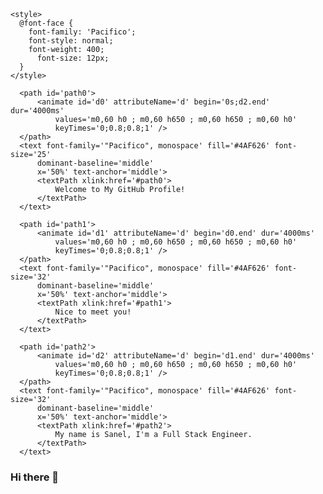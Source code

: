 
  <svg xmlns='http://www.w3.org/2000/svg'
    xmlns:xlink='http://www.w3.org/1999/xlink'
    viewBox='0 0 850 120'
    style='background-color: #00000000;'
    width='850px' height='120px'>

    <style>
      @font-face {
        font-family: 'Pacifico';
        font-style: normal;
        font-weight: 400;
          font-size: 12px;
      }
    </style>

      <path id='path0'>
          <animate id='d0' attributeName='d' begin='0s;d2.end' dur='4000ms'
              values='m0,60 h0 ; m0,60 h650 ; m0,60 h650 ; m0,60 h0'
              keyTimes='0;0.8;0.8;1' />
      </path>
      <text font-family='"Pacifico", monospace' fill='#4AF626' font-size='25'
          dominant-baseline='middle'
          x='50%' text-anchor='middle'>
          <textPath xlink:href='#path0'>
              Welcome to My GitHub Profile!
          </textPath>
      </text>

      <path id='path1'>
          <animate id='d1' attributeName='d' begin='d0.end' dur='4000ms'
              values='m0,60 h0 ; m0,60 h650 ; m0,60 h650 ; m0,60 h0'
              keyTimes='0;0.8;0.8;1' />
      </path>
      <text font-family='"Pacifico", monospace' fill='#4AF626' font-size='32'
          dominant-baseline='middle'
          x='50%' text-anchor='middle'>
          <textPath xlink:href='#path1'>
              Nice to meet you!
          </textPath>
      </text>

      <path id='path2'>
          <animate id='d2' attributeName='d' begin='d1.end' dur='4000ms'
              values='m0,60 h0 ; m0,60 h650 ; m0,60 h650 ; m0,60 h0'
              keyTimes='0;0.8;0.8;1' />
      </path>
      <text font-family='"Pacifico", monospace' fill='#4AF626' font-size='32'
          dominant-baseline='middle'
          x='50%' text-anchor='middle'>
          <textPath xlink:href='#path2'>
              My name is Sanel, I'm a Full Stack Engineer.
          </textPath>
      </text>
  </svg>

### Hi there 👋

<!--
**theteladras/theteladras** is a ✨ _special_ ✨ repository because its `README.md` (this file) appears on your GitHub profile.

Here are some ideas to get you started:

- 🔭 I’m currently working on ...
- 🌱 I’m currently learning ...
- 👯 I’m looking to collaborate on ...
- 🤔 I’m looking for help with ...
- 💬 Ask me about ...
- 📫 How to reach me: ...
- 😄 Pronouns: ...
- ⚡ Fun fact: ...
-->
